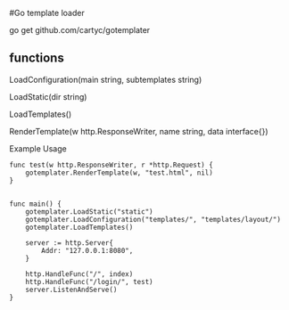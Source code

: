 #Go template loader

go get github.com/cartyc/gotemplater

## functions

LoadConfiguration(main string, subtemplates string)

LoadStatic(dir string)

LoadTemplates()

RenderTemplate(w http.ResponseWriter, name string, data interface{})


Example Usage

```
func test(w http.ResponseWriter, r *http.Request) {
	gotemplater.RenderTemplate(w, "test.html", nil)
}


func main() {
	gotemplater.LoadStatic("static")
	gotemplater.LoadConfiguration("templates/", "templates/layout/")
	gotemplater.LoadTemplates()

	server := http.Server{
		Addr: "127.0.0.1:8080",
	}

	http.HandleFunc("/", index)
	http.HandleFunc("/login/", test)
	server.ListenAndServe()
}
```